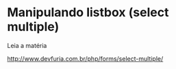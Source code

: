 Manipulando listbox (select multiple)
===

Leia a matéria

http://www.devfuria.com.br/php/forms/select-multiple/